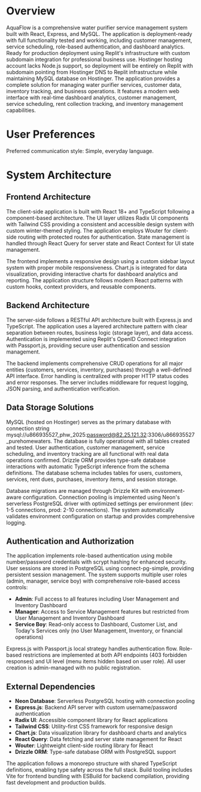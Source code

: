 # Overview

AquaFlow is a comprehensive water purifier service management system built with React, Express, and MySQL. The application is deployment-ready with full functionality tested and working, including customer management, service scheduling, role-based authentication, and dashboard analytics. Ready for production deployment using Replit's infrastructure with custom subdomain integration for professional business use. Hostinger hosting account lacks Node.js support, so deployment will be entirely on Replit with subdomain pointing from Hostinger DNS to Replit infrastructure while maintaining MySQL database on Hostinger. The application provides a complete solution for managing water purifier services, customer data, inventory tracking, and business operations. It features a modern web interface with real-time dashboard analytics, customer management, service scheduling, rent collection tracking, and inventory management capabilities.

# User Preferences

Preferred communication style: Simple, everyday language.

# System Architecture

## Frontend Architecture
The client-side application is built with React 18+ and TypeScript following a component-based architecture. The UI layer utilizes Radix UI components with Tailwind CSS providing a consistent and accessible design system with custom winter-themed styling. The application employs Wouter for client-side routing with protected routes for authentication. State management is handled through React Query for server state and React Context for UI state management.

The frontend implements a responsive design using a custom sidebar layout system with proper mobile responsiveness. Chart.js is integrated for data visualization, providing interactive charts for dashboard analytics and reporting. The application structure follows modern React patterns with custom hooks, context providers, and reusable components.

## Backend Architecture
The server-side follows a RESTful API architecture built with Express.js and TypeScript. The application uses a layered architecture pattern with clear separation between routes, business logic (storage layer), and data access. Authentication is implemented using Replit's OpenID Connect integration with Passport.js, providing secure user authentication and session management.

The backend implements comprehensive CRUD operations for all major entities (customers, services, inventory, purchases) through a well-defined API interface. Error handling is centralized with proper HTTP status codes and error responses. The server includes middleware for request logging, JSON parsing, and authentication verification.

## Data Storage Solutions
MySQL (hosted on Hostinger) serves as the primary database with connection string mysql://u866935527_phw_2025:password@82.25.121.32:3306/u866935527_purehomewaters. The database is fully operational with all tables created and tested. User authentication, customer management, service scheduling, and inventory tracking are all functional with real data operations confirmed. Drizzle ORM provides type-safe database interactions with automatic TypeScript inference from the schema definitions. The database schema includes tables for users, customers, services, rent dues, purchases, inventory items, and session storage.

Database migrations are managed through Drizzle Kit with environment-aware configuration. Connection pooling is implemented using Neon's serverless PostgreSQL driver with optimized settings per environment (dev: 1-5 connections, prod: 2-10 connections). The system automatically validates environment configuration on startup and provides comprehensive logging.

## Authentication and Authorization
The application implements role-based authentication using mobile number/password credentials with scrypt hashing for enhanced security. User sessions are stored in PostgreSQL using connect-pg-simple, providing persistent session management. The system supports multiple user roles (admin, manager, service boy) with comprehensive role-based access controls:

- **Admin**: Full access to all features including User Management and Inventory Dashboard
- **Manager**: Access to Service Management features but restricted from User Management and Inventory Dashboard  
- **Service Boy**: Read-only access to Dashboard, Customer List, and Today's Services only (no User Management, Inventory, or financial operations)

Express.js with Passport.js local strategy handles authentication flow. Role-based restrictions are implemented at both API endpoints (403 forbidden responses) and UI level (menu items hidden based on user role). All user creation is admin-managed with no public registration.

## External Dependencies
- **Neon Database**: Serverless PostgreSQL hosting with connection pooling
- **Express.js**: Backend API server with custom username/password authentication
- **Radix UI**: Accessible component library for React applications
- **Tailwind CSS**: Utility-first CSS framework for responsive design
- **Chart.js**: Data visualization library for dashboard charts and analytics
- **React Query**: Data fetching and server state management for React
- **Wouter**: Lightweight client-side routing library for React
- **Drizzle ORM**: Type-safe database ORM with PostgreSQL support

The application follows a monorepo structure with shared TypeScript definitions, enabling type safety across the full stack. Build tooling includes Vite for frontend bundling with ESBuild for backend compilation, providing fast development and production builds.